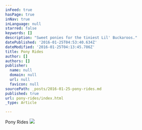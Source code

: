 ```yaml
---
inFeed: true
hasPage: true
inNav: true
inLanguage: null
starred: false
keywords: []
description: "Sweet ponies for the tiniest Lil' Buckaroos."
datePublished: '2016-01-25T04:53:40.634Z'
dateModified: '2016-01-25T04:13:45.786Z'
title: Pony Rides
author: []
authors: []
publisher:
  name: null
  domain: null
  url: null
  favicon: null
sourcePath: _posts/2016-01-25-pony-rides.md
published: true
url: pony-rides/index.html
_type: Article

---
```

Pony Rides
![](https://the-grid-user-content.s3-us-west-2.amazonaws.com/65dc3c3c-4d4f-40e2-929a-77ce5c5a4368.jpg)